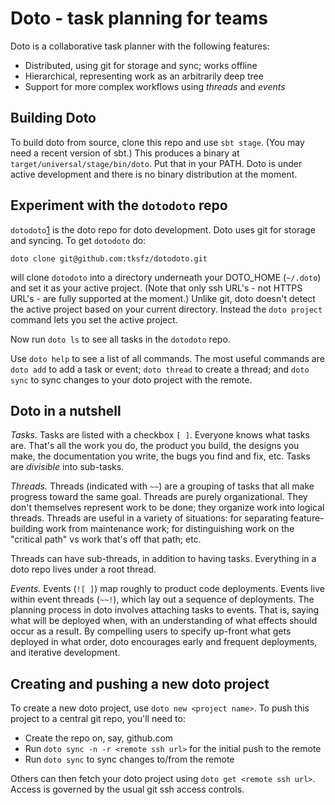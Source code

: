 Doto - task planning for teams
==============================

Doto is a collaborative task planner with the following features:
- Distributed, using git for storage and sync; works offline
- Hierarchical, representing work as an arbitrarily deep tree
- Support for more complex workflows using _threads_ and _events_

Building Doto
-------------

To build doto from source, clone this repo and use `sbt stage`. (You may need a recent version of sbt.) This produces a binary at `target/universal/stage/bin/doto`. Put that in your PATH. Doto is under active development and there is no binary distribution at the moment.


Experiment with the `dotodoto` repo
-----------------------------------
`dotodoto`[1] is the doto repo for doto development. Doto uses git for storage and syncing. To get `dotodoto` do:

```
doto clone git@github.com:tksfz/dotodoto.git
```

will clone `dotodoto` into a directory underneath your DOTO_HOME (`~/.doto`) and set it as your active project. (Note that only ssh URL's - not HTTPS URL's - are fully supported at the moment.) Unlike git, doto doesn't detect the active project based on your current directory. Instead the `doto project` command lets you set the active project.

Now run `doto ls` to see all tasks in the `dotodoto` repo.

Use `doto help` to see a list of all commands. The most useful commands are `doto add` to add a task or event; `doto thread` to create a thread; and `doto sync` to sync changes to your doto project with the remote.

Doto in a nutshell
------------------

*Tasks.* Tasks are listed with a checkbox `[ ]`. Everyone knows what tasks are. That's all the work you do, the product you build, the designs you make, the documentation you write, the bugs you find and fix, etc. Tasks are _divisible_ into sub-tasks.

*Threads.* Threads (indicated with `~~`) are a grouping of tasks that all make progress toward the same goal. Threads are purely organizational. They don't themselves represent work to be done; they organize work into logical threads. Threads are useful in a variety of situations: for separating feature-building work from maintenance work; for distinguishing work on the "critical path" vs work that's off that path; etc.

Threads can have sub-threads, in addition to having tasks. Everything in a doto repo lives under a root thread.

*Events.* Events (`![ ]`) map roughly to product code deployments. Events live within event threads (`~~!`), which lay out a sequence of deployments. The planning process in doto involves attaching tasks to events. That is, saying what will be deployed when, with an understanding of what effects should occur as a result. By compelling users to specify up-front what gets deployed in what order, doto encourages early and frequent deployments, and iterative development.

Creating and pushing a new doto project
---------------------------------------

To create a new doto project, use `doto new <project name>`. To push this project to a central git repo, you'll need to:
- Create the repo on, say, github.com
- Run `doto sync -n -r <remote ssh url>` for the initial push to the remote
- Run `doto sync` to sync changes to/from the remote

Others can then fetch your doto project using `doto get <remote ssh url>`. Access is governed by the usual git ssh access controls.

[1]: https://github.com/tksfz/dotodoto
